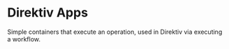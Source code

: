 # Direktiv Apps

Simple containers that execute an operation, used in Direktiv via executing a workflow.
